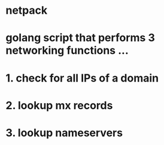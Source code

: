 # netpack 

# golang script that performs 3 networking functions ... 
# 1. check for all IPs of a domain 
# 2. lookup mx records 
# 3. lookup nameservers 

